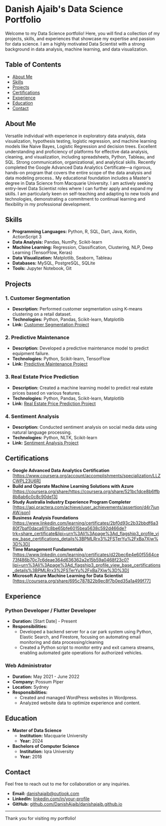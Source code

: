 # Danish Ajaib's Data Science Portfolio

Welcome to my Data Science portfolio! Here, you will find a collection of my projects, skills, and experiences that showcase my expertise and passion for data science. I am a highly motivated Data Scientist with a strong background in data analysis, machine learning, and data visualization.

## Table of Contents

- [About Me](#about-me)
- [Skills](#skills)
- [Projects](#projects)
- [Certifications](#certifications)
- [Experience](#experience)
- [Education](#education)
- [Contact](#contact)

## About Me

Versatile individual with experience in exploratory data analysis, data visualization, hypothesis testing, logistic regression, and machine learning models like Naive Bayes, Logistic Regression and decision trees. Excellent understanding and proficiency of platforms for effective data analysis, cleaning, and visualization, including spreadsheets, Python, Tableau, and SQL. Strong communication, organizational, and analytical skills. 
Recently completed the Google Advanced Data Analytics Certificate—a rigorous, hands-on program that covers the entire scope of the data analysis and data modeling process.. My educational foundation includes a Master's degree in Data Science from Macquarie University. I am actively seeking entry-level Data Scientist roles where I can further apply and expand my skills. I am particularly keen on self-teaching and adapting to new tools and technologies, demonstrating a commitment to continual learning and flexibility in my professional development.

## Skills

- **Programming Languages:** Python, R, SQL, Dart, Java, Kotlin, ActionScript 3
- **Data Analysis:** Pandas, NumPy, Scikit-learn
- **Machine Learning:** Regression, Classification, Clustering, NLP, Deep Learning (TensorFlow, Keras)
- **Data Visualization:** Matplotlib, Seaborn, Tableau
- **Databases:** MySQL, PostgreSQL, SQLite
- **Tools:** Jupyter Notebook, Git

## Projects

### 1. Customer Segmentation
- **Description:** Performed customer segmentation using K-means clustering on a retail dataset.
- **Technologies:** Python, Pandas, Scikit-learn, Matplotlib
- **Link:** [Customer Segmentation Project](https://github.com/username/customer-segmentation)

### 2. Predictive Maintenance
- **Description:** Developed a predictive maintenance model to predict equipment failure.
- **Technologies:** Python, Scikit-learn, TensorFlow
- **Link:** [Predictive Maintenance Project](https://github.com/username/predictive-maintenance)

### 3. Real Estate Price Prediction
- **Description:** Created a machine learning model to predict real estate prices based on various features.
- **Technologies:** Python, Pandas, Scikit-learn, Matplotlib
- **Link:** [Real Estate Price Prediction Project](https://github.com/username/real-estate-price-prediction)

### 4. Sentiment Analysis
- **Description:** Conducted sentiment analysis on social media data using natural language processing.
- **Technologies:** Python, NLTK, Scikit-learn
- **Link:** [Sentiment Analysis Project](https://github.com/username/sentiment-analysis)

## Certifications

- **Google Advanced Data Analytics Certification** [https://www.coursera.org/account/accomplishments/specialization/LLZCWPL23U6R]
- **Build and Operate Machine Learning Solutions with Azure** [https://coursera.org/share/https://coursera.org/share/521bc1dce8b6ffb8b8ab6c0c8c90de13]
- **Study Australia Industry Experience Program Completer** [https://api.practera.com/achieve/user_achievements/assertion/d4r7junAW.json]
- **Business Analysis Foundations** [https://www.linkedin.com/learning/certificates/2bf0d93c2b32bbdf6a380f7baf0daca611c8be65bfe6015bea5638c592d466de?trk=share_certificate&lipi=urn%3Ali%3Apage%3Ad_flagship3_profile_view_base_certifications_details%3BPMLRrx3%2FSTerYu%2FxBa7Xjw%3D%3D]
- **Time Management Fundamentals** [https://www.linkedin.com/learning/certificates/d22bec6e4e60f5564ce73f486b70c7c6deae364d636362a2e15b59a0468f23c0?lipi=urn%3Ali%3Apage%3Ad_flagship3_profile_view_base_certifications_details%3BPMLRrx3%2FSTerYu%2FxBa7Xjw%3D%3D]
- **Microsoft Azure Machine Learning for Data Scientist** [https://coursera.org/share/695c787822b9ec8f7b0ed35a1a499f77]

## Experience

### Python Developer / Flutter Developer
- **Duration:** [Start Date] - Present
- **Responsibilities:**
  - Developed a backend server for a car park system using Python, Elastic Search, and Firestore,
    focusing on automating email monitoring and data processing/cleaning
  - Created a Python script to monitor entry and exit camera streams, enabling automated gate operations for authorized
    vehicles.
  
### Web Administrator
- **Duration:** May 2021 - June 2022
- **Company:** Possum Piper
- **Location:** Sydney
- **Responsibilities:**
  - Created and managed WordPress websites in Wordpress.
  - Analyzed website data to optimize experience and content.
    
## Education

- **Master of Data Science**
  - **Institution:** Macquarie University
  - **Year:** 2024
- **Bachelors of Computer Science**
  - **Institution:** Iqra University
  - **Year:** 2018


## Contact

Feel free to reach out to me for collaboration or any inquiries.

- **Email:** [danishajaib@outlook.com](mailto:danishajaib@outlook.com)
- **LinkedIn:** [linkedin.com/in/your-profile](https://linkedin.com/in/your-profile)
- **GitHub:** [github.com/DanishAjaib/danishajaib.github.io](https://github.com/DanishAjaib/danishajaib.github.io)

---

Thank you for visiting my portfolio!
